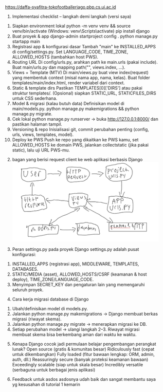 https://daffa-syafitra-tokofootballerjago.pbp.cs.ui.ac.id

1) Implementasi checklist – langkah demi langkah (versi saya)
1. Siapkan environment lokal
python -m venv venv && source venv/bin/activate (Windows: venv\Scripts\activate)
pip install django
2. Buat proyek & app
django-admin startproject config .
python manage.py startapp main
3. Registrasi app & konfigurasi dasar
Tambah "main" ke INSTALLED_APPS di config/settings.py.
Set LANGUAGE_CODE, TIME_ZONE, ALLOWED_HOSTS (tambahkan host PWS).
4. Routing URL
Di config/urls.py, arahkan path ke main.urls (pakai include).
Buat main/urls.py dan mapping path("", views.index, ...).
5. Views + Template (MTV)
Di main/views.py buat view index(request) yang membentuk context (misal nama app, nama, kelas).
Buat folder templates/main/index.html, render variabel dari context.
6. Static & template dirs
Pastikan TEMPLATES[0]['DIRS'] atau pakai struktur templates/.
(Opsional) siapkan STATIC_URL, STATICFILES_DIRS untuk CSS sederhana.
7. Model & migrasi (kalau butuh data)
Definisikan model di main/models.py.
python manage.py makemigrations && python manage.py migrate.
8. Cek lokal
python manage.py runserver → buka http://127.0.0.1:8000/ dan pastikan halaman tampil.
9. Versioning & repo
Inisialisasi git, commit perubahan penting (config, urls, views, templates, model).
10. Deploy ke PWS
Push ke repo yang dikaitkan ke PWS kamu, set ALLOWED_HOSTS ke domain PWS, jalankan collectstatic (jika pakai static), lalu uji URL PWS-mu.

2) bagan yang berisi request client ke web aplikasi berbasis Django
![alt text](<WhatsApp Image 2025-09-10 at 11.26.44_c6514c14.jpg>)

3) Peran settings.py pada proyek Django
settings.py adalah pusat konfigurasi:
1. INSTALLED_APPS (registrasi app), MIDDLEWARE, TEMPLATES, DATABASES.
2. STATIC/MEDIA (asset), ALLOWED_HOSTS/CSRF (keamanan & host deploy), TIME_ZONE/LANGUAGE_CODE.
3. Menyimpan SECRET_KEY dan pengaturan lain yang memengaruhi seluruh proyek.

4) Cara kerja migrasi database di Django
1. Ubah/definisikan model di models.py.
2. Jalankan python manage.py makemigrations → Django membuat berkas migrasi (riwayat skema).
3. Jalankan python manage.py migrate → menerapkan migrasi ke DB.
4. Setiap perubahan model → ulangi langkah 2–3. Riwayat migrasi membuat skema bisa berkembang aman dari waktu ke waktu.

5) Kenapa Django cocok jadi permulaan belajar pengembangan perangkat lunak? 
Open source (gratis & komunitas besar)
Ridiculously fast (cepat untuk dikembangkan)
Fully loaded (fitur bawaan lengkap: ORM, admin, auth, dll.)
Reassuringly secure (banyak proteksi keamanan bawaan)
Exceedingly scalable (siap untuk skala besar)
Incredibly versatile (serbaguna untuk berbagai jenis aplikasi)

6) Feedback untuk asdos
asdosnya udah baik dan sangat membantu saya yg kesusahan di tutorial 1 kemarin